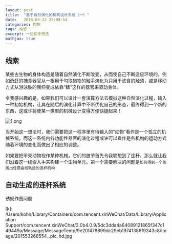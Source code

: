 ```yaml
---
layout: post
title:  "基于自然演化的机构设计系统（一）"
date:   2018-03-22 22:08:54
categories: 构想
tags: 构想
excerpt: 一些初步想法
mathjax: true
---
```

## 线索

某些古生物的身体构造是随着自然演化不断改变，从而使自己不断适应环境的。例如[奇虾][qixia]的捕食器官从一根用于勾取猎物的触手演化为只用于滤食的触须，或是移动方式从游泳肢的屈伸变成依靠“鳍”这样的器官来驱动身体。

[qixia]:      https://baike.baidu.com/item/奇虾/748050?fr=aladdin

令我感兴趣的是，如果我们可以设计一套演算方法去模拟这种自然演化过程，输入一种初始机构，让其在随后的演化计算中不断优化自己的形态，最终得到一个新的东西，这或许将使某一类型的机械设计变得方便快捷起来！

![1.png](https://kohn172.github.io/images/2.png)

当开始这一想法时，我们需要把这一程序里有待输入的“动物”看作是一个孤立的机械系统，而这一系统内各功能性器官的演化过程或许可以看作是各机构的运动方式随着环境的变化而做出了相应的调整。

如果要把甲壳动物视作某种机械，它们的肢节首先令我联想到了连杆，那么就让我们沿着这一线索入手来构建一个生物单元。第一个需要解决的问题是`如何得到一个能画出任意曲线轨迹的连杆机构`


## 自动生成的连杆系统

锈规作图问题




[k]:      /Users/kohn/Library/Containers/com.tencent.xinWeChat/Data/Library/Application Support/com.tencent.xinWeChat/2.0b4.0.9/5dc3dda4a64089121865f347c149449a/Message/MessageTemp/9e20f478899dc29eb19741386f9343c8/Image/201553268554_.pic_hd.jpg















